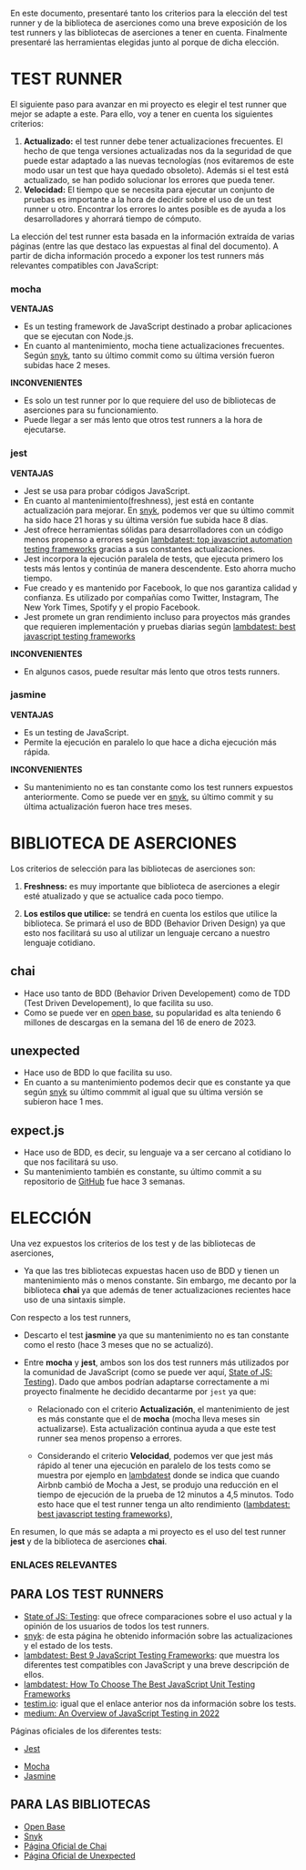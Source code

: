 En este documento, presentaré tanto los criterios para la elección del test runner y de la biblioteca de aserciones como una breve exposición de los test runners y las bibliotecas de aserciones a tener en cuenta. Finalmente presentaré las herramientas elegidas junto al porque de dicha elección.

# TEST RUNNER

El siguiente paso para avanzar en mi proyecto es elegir el test runner que mejor se adapte a este. Para ello, voy a tener en cuenta los siguientes criterios:

1. **Actualizado:** el test runner debe tener actualizaciones frecuentes. El hecho de que tenga versiones actualizadas nos da la seguridad de que puede estar adaptado a las nuevas tecnologías (nos evitaremos de este modo usar un test que haya quedado obsoleto). Además si el test está actualizado, se han podido solucionar los errores que pueda tener.
2. **Velocidad:** El tiempo que se necesita para ejecutar un conjunto de pruebas es importante a la hora de decidir sobre el  uso de un test runner u otro. Encontrar los errores lo antes posible es de ayuda a los desarrolladores y ahorrará tiempo de cómputo.

La elección del test runner esta basada en la información extraída de varias páginas (entre las que destaco las expuestas al final del documento). A partir de dicha información procedo a exponer los test runners más relevantes compatibles con JavaScript:


### mocha

**VENTAJAS**

- Es un testing framework de JavaScript destinado a probar aplicaciones que se ejecutan con Node.js.
- En cuanto al mantenimiento, mocha tiene actualizaciones frecuentes. Según [snyk](https://snyk.io/advisor/npm-package/mocha), tanto su último commit como su última versión fueron subidas hace 2 meses.

**INCONVENIENTES**

- Es solo un test runner por lo que requiere del uso de bibliotecas de aserciones para su funcionamiento.
- Puede llegar a ser más lento que otros test runners a la hora de ejecutarse.


### jest

**VENTAJAS**

- Jest se usa para probar códigos JavaScript.
- En cuanto al mantenimiento(freshness), jest está en contante actualización para mejorar. En [snyk](https://snyk.io/advisor/npm-package/jest), podemos ver que su último commit ha sido hace 21 horas y su última versión fue subida hace 8 días.
- Jest ofrece herramientas sólidas para desarrolladores con un código menos propenso a errores según [lambdatest: top javascript automation testing frameworks](https://www.lambdatest.com/blog/top-javascript-automation-testing-framework/) gracias a sus constantes actualizaciones.
- Jest incorpora la ejecución paralela de tests, que ejecuta primero los tests más lentos y continúa de manera descendente. Esto ahorra mucho tiempo. 
- Fue creado y es mantenido por Facebook, lo que nos garantiza calidad y confianza. Es utilizado por compañías como Twitter, Instagram, The New York Times, Spotify y el propio Facebook.
- Jest promete un gran rendimiento incluso para proyectos más grandes que requieren implementación y pruebas diarias según [lambdatest: best javascript testing frameworks](https://www.lambdatest.com/blog/best-javascript-unit-testing-frameworks/)


**INCONVENIENTES**

- En algunos casos, puede resultar más lento que otros tests runners.


### jasmine

**VENTAJAS**

- Es un testing de JavaScript.
- Permite la ejecución en paralelo lo que hace a dicha ejecución más rápida.

**INCONVENIENTES**

- Su mantenimiento no es tan constante como los test runners expuestos anteriormente. Como se puede ver en [snyk](https://snyk.io/advisor/npm-package/jasmine), su último commit y su última actualización fueron hace tres meses.


# BIBLIOTECA DE ASERCIONES

Los criterios de selección para las bibliotecas de aserciones son:

1. **Freshness:** es muy importante que biblioteca de aserciones a elegir esté atualizado y que se actualice cada poco tiempo.

2. **Los estilos que utilice:** se tendrá en cuenta los estilos que utilice la biblioteca. Se primará el uso de BDD (Behavior Driven Design) ya que esto nos facilitará su uso al utilizar un lenguaje cercano a nuestro lenguaje cotidiano.


## chai

- Hace uso tanto de BDD (Behavior Driven Developement) como de TDD (Test Driven Developement), lo que facilita su uso.
- Como se puede ver en [open base](https://openbase.com/js/chai), su popularidad es alta teniendo 6 millones de descargas en la semana del 16 de enero de 2023.


## unexpected

- Hace uso de BDD lo que facilita su uso.
- En cuanto a su mantenimiento podemos decir que es constante ya que según [snyk](https://snyk.io/advisor/npm-package/unexpected) su último commmit al igual que su última versión se subieron hace 1 mes.
  

## expect.js

- Hace uso de BDD, es decir, su lenguaje va a ser cercano al cotidiano lo que nos facilitará su uso.
- Su mantenimiento también es constante, su último commit a su repositorio de [GitHub](https://github.com/Automattic/expect.js) fue hace 3 semanas.


# ELECCIÓN

Una vez expuestos los criterios de los test y de las bibliotecas de aserciones,  

- Ya que las tres bibliotecas expuestas hacen uso de BDD y tienen un mantenimiento más o menos constante. Sin embargo, me decanto por la biblioteca **chai** ya que además de tener actualizaciones recientes hace uso de una sintaxis simple.

Con respecto a los test runners, 
  
- Descarto el test **jasmine** ya que su mantenimiento no es tan constante como el resto (hace 3 meses que no se actualizó). 
  
- Entre **mocha** y **jest**, ambos son los dos test runners más utilizados por la comunidad de JavaScript (como se puede ver aquí, [State of JS: Testing](https://2022.stateofjs.com/en-US/libraries/testing/)). Dado que ambos podrían adaptarse correctamente a mi proyecto finalmente he decidido decantarme por `jest` ya que:
  
  * Relacionado con el criterio **Actualización**, el mantenimiento de jest es más constante que el de **mocha** (mocha lleva meses sin actualizarse). Esta actualización continua ayuda a que este test runner sea menos propenso a errores. 
  
  * Considerando el criterio **Velocidad**, podemos ver que jest más rápido al tener una ejecución en paralelo de los tests como se muestra por ejemplo en [lambdatest](https://www.lambdatest.com/blog/best-javascript-unit-testing-frameworks/) donde se indica que cuando Airbnb cambió de Mocha a Jest, se produjo una reducción en el tiempo de ejecución de la prueba de 12 minutos a 4,5 minutos. Todo esto hace que el test runner tenga un alto rendimiento ([lambdatest: best javascript testing frameworks](https://www.lambdatest.com/blog/best-javascript-unit-testing-frameworks/)),

En resumen, lo que más se adapta a mi proyecto es el uso del test runner **jest** y de la biblioteca de aserciones **chai**.
  

### ENLACES RELEVANTES

## PARA LOS TEST RUNNERS

- [State of JS: Testing](https://2022.stateofjs.com/en-US/libraries/testing/): que ofrece comparaciones sobre el uso actual y la opinión de los usuarios de todos los test runners.
- [snyk](https://snyk.io/advisor/): de esta página he obtenido información sobre las actualizaciones y el estado de los tests.
- [lambdatest: Best 9 JavaScript Testing Frameworks](https://www.lambdatest.com/blog/top-javascript-automation-testing-framework/): que muestra los diferentes test compatibles con JavaScript y una breve descripción de ellos.
- [lambdatest: How To Choose The Best JavaScript Unit Testing Frameworks](https://www.lambdatest.com/blog/best-javascript-unit-testing-frameworks/)
- [testim.io](https://www.testim.io/blog/best-unit-testing-framework-for-javascript/): igual que el enlace anterior nos da información sobre los tests.
- [medium: An Overview of JavaScript Testing in 2022](https://medium.com/welldone-software/an-overview-of-javascript-testing-7ce7298b9870)

Páginas oficiales de los diferentes tests:
- [Jest](https://jestjs.io/es-ES/)
* [Mocha](https://mochajs.org/)
* [Jasmine](https://jasmine.github.io/)

## PARA LAS BIBLIOTECAS

- [Open Base](https://openbase.com/categories/js/highest-rated-javascript-assertion-libraries?vs=webdriverio%2Ctape%2Cmocha)
- [Snyk](https://snyk.io/advisor/)
- [Página Oficial de Chai](https://www.chaijs.com/)
- [Página Oficial de Unexpected](https://unexpected.js.org/)
